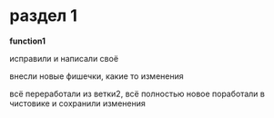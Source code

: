 # раздел 1

**function1**


исправили и написали своё

внесли новые фишечки, какие то изменения

всё переработали из ветки2, всё полностью новое
поработали в чистовике и сохранили изменения
